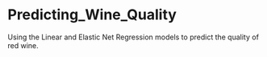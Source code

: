 # Predicting_Wine_Quality
Using the Linear and Elastic Net Regression models to predict the quality of red wine.
